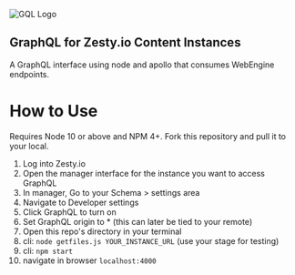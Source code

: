 ![GQL Logo](https://repository-images.githubusercontent.com/188321095/1f5ffe80-86b8-11e9-9fdc-b077c615663a)

## GraphQL for Zesty.io Content Instances

A GraphQL interface using node and apollo that consumes WebEngine endpoints. 

# How to Use
Requires Node 10 or above and NPM 4+. Fork this repository and pull it to your local. 

1. Log into Zesty.io
2. Open the manager interface for the instance you want to access GraphQL
3. In manager, Go to your Schema > settings area
4. Navigate to Developer settings
5. Click GraphQL to turn on
6. Set GraphQL origin to * (this can later be tied to your remote)
7. Open this repo's directory in your terminal
8. cli: `node getfiles.js YOUR_INSTANCE_URL` (use your stage for testing)
9. cli: `npm start`
10. navigate in browser `localhost:4000`
